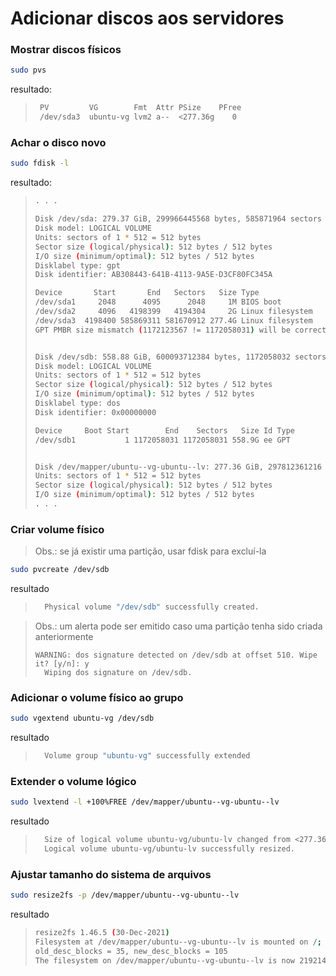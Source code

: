# Adicionar discos aos servidores


### Mostrar discos físicos

```sh
sudo pvs
```
resultado:
> ```sh
>  PV         VG        Fmt  Attr PSize    PFree
>  /dev/sda3  ubuntu-vg lvm2 a--  <277.36g    0
> ```


### Achar o disco novo

```sh
sudo fdisk -l
```
resultado:
> ```sh
> . . .
>
> Disk /dev/sda: 279.37 GiB, 299966445568 bytes, 585871964 sectors
> Disk model: LOGICAL VOLUME
> Units: sectors of 1 * 512 = 512 bytes
> Sector size (logical/physical): 512 bytes / 512 bytes
> I/O size (minimum/optimal): 512 bytes / 512 bytes
> Disklabel type: gpt
> Disk identifier: AB308443-641B-4113-9A5E-D3CF80FC345A
>
> Device       Start       End   Sectors   Size Type
> /dev/sda1     2048      4095      2048     1M BIOS boot
> /dev/sda2     4096   4198399   4194304     2G Linux filesystem
> /dev/sda3  4198400 585869311 581670912 277.4G Linux filesystem
> GPT PMBR size mismatch (1172123567 != 1172058031) will be corrected by write.
> 
> 
> Disk /dev/sdb: 558.88 GiB, 600093712384 bytes, 1172058032 sectors
> Disk model: LOGICAL VOLUME
> Units: sectors of 1 * 512 = 512 bytes
> Sector size (logical/physical): 512 bytes / 512 bytes
> I/O size (minimum/optimal): 512 bytes / 512 bytes
> Disklabel type: dos
> Disk identifier: 0x00000000
> 
> Device     Boot Start        End    Sectors   Size Id Type
> /dev/sdb1           1 1172058031 1172058031 558.9G ee GPT
> 
> 
> Disk /dev/mapper/ubuntu--vg-ubuntu--lv: 277.36 GiB, 297812361216 bytes, 581664768 sectors
> Units: sectors of 1 * 512 = 512 bytes
> Sector size (logical/physical): 512 bytes / 512 bytes
> I/O size (minimum/optimal): 512 bytes / 512 bytes
> . . .
> ```


### Criar volume físico

> Obs.: se já existir uma partição, usar fdisk para excluí-la

```sh
sudo pvcreate /dev/sdb
```
resultado
> ```sh
>   Physical volume "/dev/sdb" successfully created.
> ```

> Obs.: um alerta pode ser emitido caso uma partição tenha sido criada anteriormente
> ```
> WARNING: dos signature detected on /dev/sdb at offset 510. Wipe it? [y/n]: y
>   Wiping dos signature on /dev/sdb.
> ```


### Adicionar o volume físico ao grupo

```sh
sudo vgextend ubuntu-vg /dev/sdb
```
resultado
> ```sh
>   Volume group "ubuntu-vg" successfully extended
> ```


### Extender o volume lógico

```sh
sudo lvextend -l +100%FREE /dev/mapper/ubuntu--vg-ubuntu--lv
```
resultado
> ```sh
>   Size of logical volume ubuntu-vg/ubuntu-lv changed from <277.36 GiB (71004 extents) to <836.24 GiB (214077 extents).
>   Logical volume ubuntu-vg/ubuntu-lv successfully resized.
> ```


### Ajustar tamanho do sistema de arquivos

```sh
sudo resize2fs -p /dev/mapper/ubuntu--vg-ubuntu--lv
```
resultado
> ```sh
> resize2fs 1.46.5 (30-Dec-2021)
> Filesystem at /dev/mapper/ubuntu--vg-ubuntu--lv is mounted on /; on-line resizing required
> old_desc_blocks = 35, new_desc_blocks = 105
> The filesystem on /dev/mapper/ubuntu--vg-ubuntu--lv is now 219214848 (4k) blocks long.
> ```
